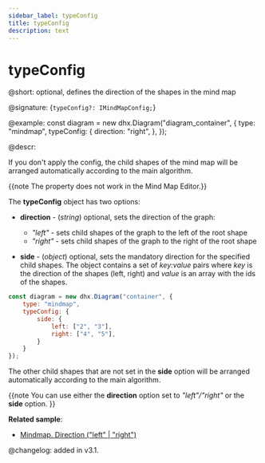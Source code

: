 ```yaml
---
sidebar_label: typeConfig
title: typeConfig
description: text
---
```


# typeConfig

@short: optional, defines the direction of the shapes in the mind map

@signature: {`typeConfig?: IMindMapConfig;`}

@example:
const diagram = new dhx.Diagram("diagram_container", { 
    type: "mindmap",
    typeConfig: {
        direction: "right",
    },
});

@descr:

If you don't apply the config, the child shapes of the mind map will be arranged automatically according to the main algorithm.

{{note The property does not work in the Mind Map Editor.}}

The **typeConfig** object has two options:

- **direction** - (*string*) optional, sets the direction of the graph:
  - *"left"* - sets child shapes of the graph to the left of the root shape
  - *"right"* - sets child shapes of the graph to the right of the root shape

- **side** - (*object*) optional, sets the mandatory direction for the specified child shapes. The object contains a set of *key:value* pairs where *key* is the direction of the shapes (left, right) and *value* is an array with the ids of the shapes.

~~~js
const diagram = new dhx.Diagram("container", { 
    type: "mindmap",
    typeConfig: {
        side: {
            left: ["2", "3"],
            right: ["4", "5"],
        }
    }
});
~~~

The other child shapes that are not set in the **side** option will be arranged automatically according to the main algorithm.

{{note You can use either the **direction** option set to *"left"/"right"* or the **side** option. }}

**Related sample**:
- [Mindmap. Direction ("left" | "right")](https://snippet.dhtmlx.com/pzllujx3)

@changelog: added in v3.1.
